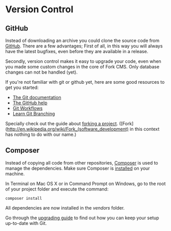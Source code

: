 # Version Control

## GitHub

Instead of downloading an archive you could clone the source code from [GitHub](https://github.com/forkcms/forkcms). There are a few advantages; First of all, in this way you will always have the latest bugfixes, even before they are available in a release.

Secondly, version control makes it easy to upgrade your code, even when you made some custom changes in the core of Fork CMS. Only database changes can not be handled (yet).

If you're not familiar with git or github yet, here are some good resources to get you started:

* [The Git documentation](http://git-scm.com/doc)
* [The GitHub help](https://help.github.com/)
* [Git Workflows](http://documentup.com/skwp/git-workflows-book)
* [Learn Git Branching](http://pcottle.github.io/learnGitBranching/)

Specially check out the guide about [forking a project](https://help.github.com/articles/fork-a-repo). ([Fork](http://en.wikipedia.org/wiki/Fork_(software_development) in this context has nothing to do with our name.)


## Composer

Instead of copying all code from other repositories, [Composer](http://getcomposer.org) is used to manage the dependencies. Make sure Composer is [installed](http://getcomposer.org/doc/00-intro.md#installation-nix) on your machine.

In Terminal on Mac OS X or in Command Prompt on Windows, go to the root of your project folder and execute the command:

```
composer install
```

All dependencies are now installed in the *vendors* folder.

Go through the [upgrading guide](upgrading.md) to find out how you can keep your setup up-to-date with Git.